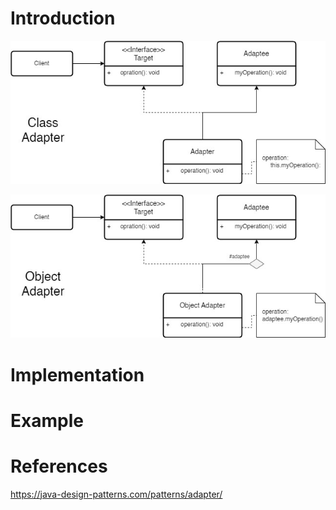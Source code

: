 # Introduction
![img.png](docs/class-adapter.png)

![img.png](docs/object-adapter.png)
# Implementation

# Example

# References
https://java-design-patterns.com/patterns/adapter/